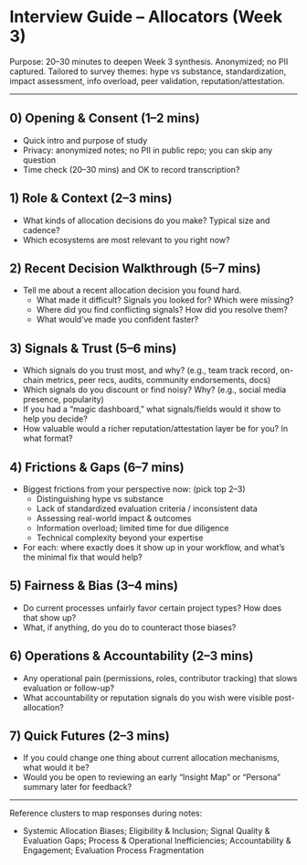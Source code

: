 # Interview Guide – Allocators (Week 3)

Purpose: 20–30 minutes to deepen Week 3 synthesis. Anonymized; no PII captured. Tailored to survey themes: hype vs substance, standardization, impact assessment, info overload, peer validation, reputation/attestation.

---

## 0) Opening & Consent (1–2 mins)
- Quick intro and purpose of study
- Privacy: anonymized notes; no PII in public repo; you can skip any question
- Time check (20–30 mins) and OK to record transcription?

## 1) Role & Context (2–3 mins)
- What kinds of allocation decisions do you make? Typical size and cadence?
- Which ecosystems are most relevant to you right now?

## 2) Recent Decision Walkthrough (5–7 mins)
- Tell me about a recent allocation decision you found hard.
  - What made it difficult? Signals you looked for? Which were missing?
  - Where did you find conflicting signals? How did you resolve them?
  - What would’ve made you confident faster?

## 3) Signals & Trust (5–6 mins)
- Which signals do you trust most, and why? (e.g., team track record, on-chain metrics, peer recs, audits, community endorsements, docs)
- Which signals do you discount or find noisy? Why? (e.g., social media presence, popularity)
- If you had a “magic dashboard,” what signals/fields would it show to help you decide?
- How valuable would a richer reputation/attestation layer be for you? In what format?

## 4) Frictions & Gaps (6–7 mins)
- Biggest frictions from your perspective now: (pick top 2–3)
  - Distinguishing hype vs substance
  - Lack of standardized evaluation criteria / inconsistent data
  - Assessing real-world impact & outcomes
  - Information overload; limited time for due diligence
  - Technical complexity beyond your expertise
- For each: where exactly does it show up in your workflow, and what’s the minimal fix that would help?

## 5) Fairness & Bias (3–4 mins)
- Do current processes unfairly favor certain project types? How does that show up?
- What, if anything, do you do to counteract those biases?

## 6) Operations & Accountability (2–3 mins)
- Any operational pain (permissions, roles, contributor tracking) that slows evaluation or follow-up?
- What accountability or reputation signals do you wish were visible post-allocation?

## 7) Quick Futures (2–3 mins)
- If you could change one thing about current allocation mechanisms, what would it be?
- Would you be open to reviewing an early “Insight Map” or “Persona” summary later for feedback?

---

Reference clusters to map responses during notes:
- Systemic Allocation Biases; Eligibility & Inclusion; Signal Quality & Evaluation Gaps; Process & Operational Inefficiencies; Accountability & Engagement; Evaluation Process Fragmentation

